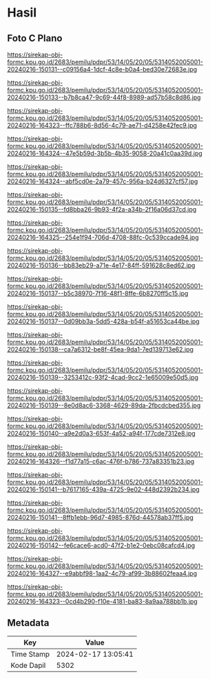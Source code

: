 # Hasil

## Foto C Plano

https://sirekap-obj-formc.kpu.go.id/2683/pemilu/pdpr/53/14/05/20/05/5314052005001-20240216-150131--c09156a4-1dcf-4c8e-b0a4-bed30e72683e.jpg

https://sirekap-obj-formc.kpu.go.id/2683/pemilu/pdpr/53/14/05/20/05/5314052005001-20240216-150133--b7b8ca47-9c69-44f8-8989-ad57b58c8d86.jpg

https://sirekap-obj-formc.kpu.go.id/2683/pemilu/pdpr/53/14/05/20/05/5314052005001-20240216-164323--ffc788b6-8d56-4c79-ae71-d4258e42fec9.jpg

https://sirekap-obj-formc.kpu.go.id/2683/pemilu/pdpr/53/14/05/20/05/5314052005001-20240216-164324--47e5b59d-3b5b-4b35-9058-20a41c0aa39d.jpg

https://sirekap-obj-formc.kpu.go.id/2683/pemilu/pdpr/53/14/05/20/05/5314052005001-20240216-164324--abf5cd0e-2a79-457c-956a-b24d6327cf57.jpg

https://sirekap-obj-formc.kpu.go.id/2683/pemilu/pdpr/53/14/05/20/05/5314052005001-20240216-150135--fd8bba26-9b93-4f2a-a34b-2f16a06d37cd.jpg

https://sirekap-obj-formc.kpu.go.id/2683/pemilu/pdpr/53/14/05/20/05/5314052005001-20240216-164325--254e1f94-706d-4708-88fc-0c539ccade94.jpg

https://sirekap-obj-formc.kpu.go.id/2683/pemilu/pdpr/53/14/05/20/05/5314052005001-20240216-150136--bb83eb29-a71e-4e17-84ff-591628c8ed62.jpg

https://sirekap-obj-formc.kpu.go.id/2683/pemilu/pdpr/53/14/05/20/05/5314052005001-20240216-150137--b5c38970-7f16-48f1-8ffe-6b8270ff5c15.jpg

https://sirekap-obj-formc.kpu.go.id/2683/pemilu/pdpr/53/14/05/20/05/5314052005001-20240216-150137--0d09bb3a-5dd5-428a-b54f-a51653ca44be.jpg

https://sirekap-obj-formc.kpu.go.id/2683/pemilu/pdpr/53/14/05/20/05/5314052005001-20240216-150138--ca7a6312-be8f-45ea-9da1-7ed139713e62.jpg

https://sirekap-obj-formc.kpu.go.id/2683/pemilu/pdpr/53/14/05/20/05/5314052005001-20240216-150139--3253412c-93f2-4cad-9cc2-1e65009e50d5.jpg

https://sirekap-obj-formc.kpu.go.id/2683/pemilu/pdpr/53/14/05/20/05/5314052005001-20240216-150139--8e0d8ac6-3368-4629-89da-2fbcdcbed355.jpg

https://sirekap-obj-formc.kpu.go.id/2683/pemilu/pdpr/53/14/05/20/05/5314052005001-20240216-150140--a9e2d0a3-653f-4a52-a94f-177cde7312e8.jpg

https://sirekap-obj-formc.kpu.go.id/2683/pemilu/pdpr/53/14/05/20/05/5314052005001-20240216-164326--f1d77a15-c6ac-476f-b786-737a83351b23.jpg

https://sirekap-obj-formc.kpu.go.id/2683/pemilu/pdpr/53/14/05/20/05/5314052005001-20240216-150141--b7617165-439a-4725-9e02-448d2392b234.jpg

https://sirekap-obj-formc.kpu.go.id/2683/pemilu/pdpr/53/14/05/20/05/5314052005001-20240216-150141--8ffb1ebb-96d7-4985-876d-44578ab37ff5.jpg

https://sirekap-obj-formc.kpu.go.id/2683/pemilu/pdpr/53/14/05/20/05/5314052005001-20240216-150142--fe6cace6-acd0-47f2-b1e2-0ebc08cafcd4.jpg

https://sirekap-obj-formc.kpu.go.id/2683/pemilu/pdpr/53/14/05/20/05/5314052005001-20240216-164327--e9abbf98-1aa2-4c79-af99-3b88602feaa4.jpg

https://sirekap-obj-formc.kpu.go.id/2683/pemilu/pdpr/53/14/05/20/05/5314052005001-20240216-164323--0cd4b290-f10e-4181-ba83-8a9aa788bb1b.jpg


## Metadata

| Key        | Value               |
| ---------- | ------------------- |
| Time Stamp | 2024-02-17 13:05:41 |
| Kode Dapil | 5302                |




